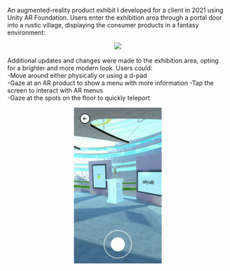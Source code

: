 An augmented-reality product exhibit I developed for a client in 2021 using Unity AR Foundation. Users enter the exhibition area through a portal door into a rustic village, displaying the consumer products in a fantasy environment:  

  
<p align="center">
  <img src="portaldemo4.gif" width="200">
</p>  

  
Additional updates and changes were made to the exhibition area, opting for a brighter and more modern look. Users could:  
-Move around either physically or using a d-pad  
-Gaze at an AR product to show a menu with more information 
-Tap the screen to interact with AR menus  
-Gaze at the spots on the floor to quickly teleport  


<p align="center">
  <img src="portaldemo2.gif" width="200">
</p>  

  
